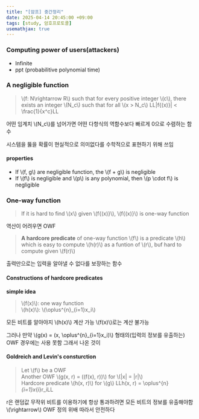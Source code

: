 ```yaml
---
title: "[암프] 중간정리"
date: 2025-04-14 20:45:00 +09:00
tags: [study, 암호프로토콜]
usemathjax: true
---
```


### Computing power of users(attackers)
- Infinite
- ppt (probabilitive polynomial time)

### A negligible function
> \\(f: N\rightarrow R\\) such that for every positive integer \\(c\\), there exists an integer \\(N_c\\) such that for all \\(x > N_c\\) LL|f{(x)}| < \frac{1}{x^c}LL

어떤 임계치 \\(N_c\\)를 넘어가면 어떤 다항식의 역함수보다 빠르게 0으로 수렴하는 함수

시스템을 뚫을 확률이 현실적으로 의미없다를 수학적으로 표현하기 위해 쓰임

#### properties
- If \\(f, g\\) are negligible function, the \\(f + g\\) is negligible
- If \\(f\\) is negligible and \\(p\\) is any polynomial, then \\(p \cdot f\\) is negligible

### One-way function
> If it is hard to find \\(x\\) given \\(f{(x)}\\), \\(f{(x)}\\) is one-way function

역산이 어려우면 OWF

> **A hardcore predicate** of one-way function \\(f\\) is a predicate \\(h\\) which is easy to compute \\(h(r)\\) as a funtion of \\(r\\), buf hard to compute given \\(f(r)\\)

출력만으로는 입력을 알아낼 수 없다를 보장하는 함수

#### Constructions of hardcore predicates
**simple idea**
> \\(f(x)\\): one way function<br>\\(h(x)\\): \\(\oplus^{n}_{i=1}x_i\\)

모든 비트를 알아야지 \\(h(x)\\) 계산 가능 \\(f(x)\\)로는 계산 불가능

그러나 만약 \\(g(x) = (x, \oplus^{n}_{i=1}x_i)\\) 형태의(입력의 정보를 유출하는) OWF 경우에는 사용 못함 그래서 나온 것이

#### Goldreich and Levin's consturction
> Let \\(f\\) be a OWF<br>Another OWF \\(g(x, r) = ((f(x), r))\\) for \\(|x| = |r|\\)<br>Hardcore predicate \\(h(x, r)\\) for \\(g\\) LLh(x, r) = \oplus^{n}_{i=1}x_{i}r_iLL

r은 랜덤값 무작위 비트를 이용하기에 항상 통과하려면 모든 비트의 정보를 유출해야함 \\(\rightarrow\\) OWF 정의 위배
따라서 안전하다

